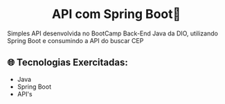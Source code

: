 <h1 align="center">API com Spring Boot🍃</h1>
<p>Simples API desenvolvida no BootCamp Back-End Java da DIO, utilizando Spring Boot e consumindo a API do buscar CEP</p>

## 🌐 Tecnologias Exercitadas: 
- Java
- Spring Boot
- API's
  
